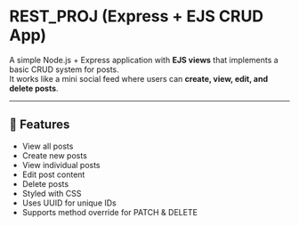 # REST_PROJ (Express + EJS CRUD App)

A simple Node.js + Express application with **EJS views** that implements a basic CRUD system for posts.  
It works like a mini social feed where users can **create, view, edit, and delete posts**.

---

## 🚀 Features
- View all posts
- Create new posts
- View individual posts
- Edit post content
- Delete posts
- Styled with CSS
- Uses UUID for unique IDs
- Supports method override for PATCH & DELETE
